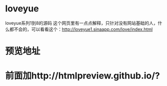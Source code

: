 # loveyue
loveyue系列1到8的源码
这个网页里有一点点解释，只针对没有网站基础的人，什么都不会的，可以看看这个：<a href='http://loveyue1.sinaapp.com/love/index.html' target="_blank">http://loveyue1.sinaapp.com/love/index.html</a>

# 预览地址
# 前面加http://htmlpreview.github.io/?
